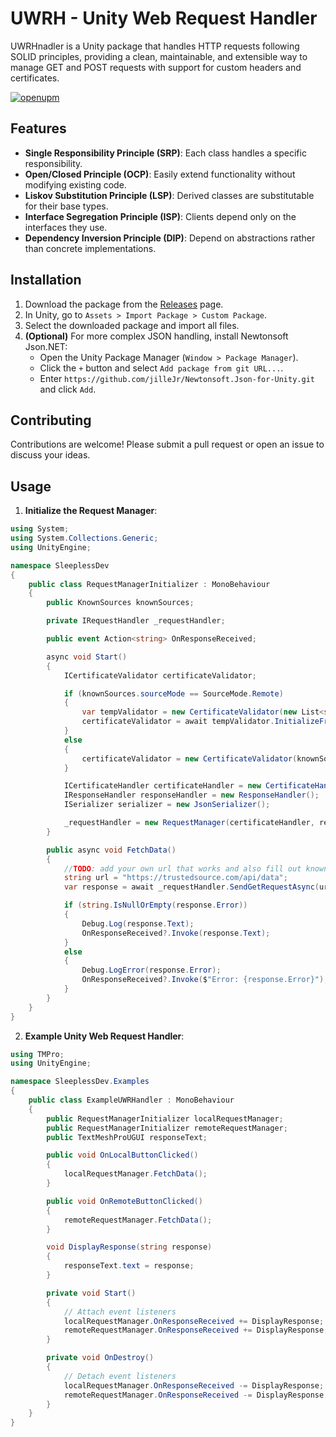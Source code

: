 # UWRH - Unity Web Request Handler
UWRHnadler is a Unity package that handles HTTP requests following SOLID principles, providing a clean, maintainable, and extensible way to manage GET and POST requests with support for custom headers and certificates.

[![openupm](https://img.shields.io/npm/v/com.uwrhandler.uwr?label=openupm&registry_uri=https://package.openupm.com)](https://openupm.com/packages/com.uwrhandler.uwr/)
## Features

- **Single Responsibility Principle (SRP)**: Each class handles a specific responsibility.
- **Open/Closed Principle (OCP)**: Easily extend functionality without modifying existing code.
- **Liskov Substitution Principle (LSP)**: Derived classes are substitutable for their base types.
- **Interface Segregation Principle (ISP)**: Clients depend only on the interfaces they use.
- **Dependency Inversion Principle (DIP)**: Depend on abstractions rather than concrete implementations.

## Installation

1. Download the package from the [Releases](https://github.com/Sadeqsoli/UWRHnadler/releases) page.
2. In Unity, go to `Assets > Import Package > Custom Package`.
3. Select the downloaded package and import all files.
4. **(Optional)** For more complex JSON handling, install Newtonsoft Json.NET:
    - Open the Unity Package Manager (`Window > Package Manager`).
    - Click the `+` button and select `Add package from git URL...`.
    - Enter `https://github.com/jilleJr/Newtonsoft.Json-for-Unity.git` and click `Add`.

## Contributing
Contributions are welcome! Please submit a pull request or open an issue to discuss your ideas.

## Usage

1. **Initialize the Request Manager**:

```csharp
using System;
using System.Collections.Generic;
using UnityEngine;

namespace SleeplessDev
{
	public class RequestManagerInitializer : MonoBehaviour
	{
		public KnownSources knownSources;

		private IRequestHandler _requestHandler;

		public event Action<string> OnResponseReceived;

		async void Start()
		{
			ICertificateValidator certificateValidator;

			if (knownSources.sourceMode == SourceMode.Remote)
			{
				var tempValidator = new CertificateValidator(new List<string>()); // Initialize with an empty list
				certificateValidator = await tempValidator.InitializeFromRemote(knownSources.targetUrl);
			}
			else
			{
				certificateValidator = new CertificateValidator(knownSources.sources);
			}

			ICertificateHandler certificateHandler = new CertificateHandler(certificateValidator);
			IResponseHandler responseHandler = new ResponseHandler();
			ISerializer serializer = new JsonSerializer();

			_requestHandler = new RequestManager(certificateHandler, responseHandler, serializer);
		}

		public async void FetchData()
		{
			//TODO: add your own url that works and also fill out known sources to accept all certificates https://api.example.com/data
			string url = "https://trustedsource.com/api/data";
			var response = await _requestHandler.SendGetRequestAsync(url, Header.None);

			if (string.IsNullOrEmpty(response.Error))
			{
				Debug.Log(response.Text);
				OnResponseReceived?.Invoke(response.Text);
			}
			else
			{
				Debug.LogError(response.Error);
				OnResponseReceived?.Invoke($"Error: {response.Error}");
			}
		}
	}
}

```

2. **Example Unity Web Request Handler**:

```csharp
using TMPro;
using UnityEngine;

namespace SleeplessDev.Examples
{
	public class ExampleUWRHandler : MonoBehaviour
	{
		public RequestManagerInitializer localRequestManager;
		public RequestManagerInitializer remoteRequestManager;
		public TextMeshProUGUI responseText;

		public void OnLocalButtonClicked()
		{
			localRequestManager.FetchData();
		}

		public void OnRemoteButtonClicked()
		{
			remoteRequestManager.FetchData();
		}

		void DisplayResponse(string response)
		{
			responseText.text = response;
		}

		private void Start()
		{
			// Attach event listeners
			localRequestManager.OnResponseReceived += DisplayResponse;
			remoteRequestManager.OnResponseReceived += DisplayResponse;
		}

		private void OnDestroy()
		{
			// Detach event listeners
			localRequestManager.OnResponseReceived -= DisplayResponse;
			remoteRequestManager.OnResponseReceived -= DisplayResponse;
		}
	}
}